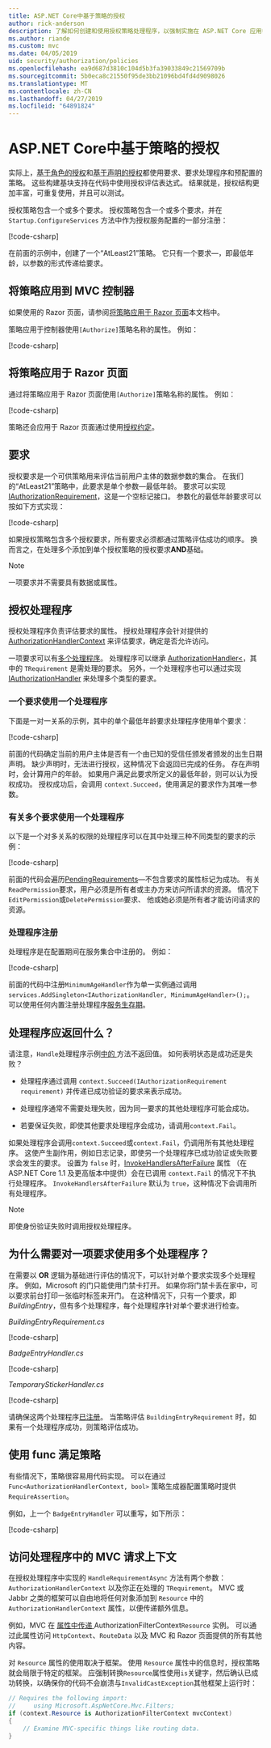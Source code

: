 ```yaml
---
title: ASP.NET Core中基于策略的授权
author: rick-anderson
description: 了解如何创建和使用授权策略处理程序，以强制实施在 ASP.NET Core 应用中的授权要求。
ms.author: riande
ms.custom: mvc
ms.date: 04/05/2019
uid: security/authorization/policies
ms.openlocfilehash: ea9d687d3810c104d5b3fa39033849c21569709b
ms.sourcegitcommit: 5b0eca8c21550f95de3bb21096bd4fd4d9098026
ms.translationtype: MT
ms.contentlocale: zh-CN
ms.lasthandoff: 04/27/2019
ms.locfileid: "64891824"
---
```

# <a name="policy-based-authorization-in-aspnet-core"></a>ASP.NET Core中基于策略的授权

实际上，[基于角色的授权](xref:security/authorization/roles)和[基于声明的授权](xref:security/authorization/claims)都使用要求、要求处理程序和预配置的策略。 这些构建基块支持在代码中使用授权评估表达式。 结果就是，授权结构更加丰富，可重复使用，并且可以测试。

授权策略包含一个或多个要求。 授权策略包含一个或多个要求，并在 `Startup.ConfigureServices` 方法中作为授权服务配置的一部分注册：

[!code-csharp[](policies/samples/PoliciesAuthApp1/Startup.cs?range=32-33,48-53,61,66)]

在前面的示例中，创建了一个“AtLeast21”策略。 它只有一个要求&mdash;，即最低年龄，以参数的形式传递给要求。

## <a name="applying-policies-to-mvc-controllers"></a>将策略应用到 MVC 控制器

如果使用的 Razor 页面，请参阅[将策略应用于 Razor 页面](#applying-policies-to-razor-pages)本文档中。

策略应用于控制器使用`[Authorize]`策略名称的属性。 例如：

[!code-csharp[](policies/samples/PoliciesAuthApp1/Controllers/AlcoholPurchaseController.cs?name=snippet_AlcoholPurchaseControllerClass&highlight=4)]

## <a name="applying-policies-to-razor-pages"></a>将策略应用于 Razor 页面

通过将策略应用于 Razor 页面使用`[Authorize]`策略名称的属性。 例如：

[!code-csharp[](policies/samples/PoliciesAuthApp2/Pages/AlcoholPurchase.cshtml.cs?name=snippet_AlcoholPurchaseModelClass&highlight=4)]

策略还会应用于 Razor 页面通过使用[授权约定](xref:security/authorization/razor-pages-authorization)。

## <a name="requirements"></a>要求

授权要求是一个可供策略用来评估当前用户主体的数据参数的集合。 在我们的“AtLeast21”策略中，此要求是单个参数&mdash;最低年龄。 要求可以实现 [IAuthorizationRequirement](/dotnet/api/microsoft.aspnetcore.authorization.iauthorizationrequirement)，这是一个空标记接口。 参数化的最低年龄要求可以按如下方式实现：

[!code-csharp[](policies/samples/PoliciesAuthApp1/Services/Requirements/MinimumAgeRequirement.cs?name=snippet_MinimumAgeRequirementClass)]

如果授权策略包含多个授权要求，所有要求必须都通过策略评估成功的顺序。 换而言之，在处理多个添加到单个授权策略的授权要求**AND**基础。

> [!NOTE]
> 一项要求并不需要具有数据或属性。

<a name="security-authorization-policies-based-authorization-handler"></a>

## <a name="authorization-handlers"></a>授权处理程序

授权处理程序负责评估要求的属性。 授权处理程序会针对提供的[AuthorizationHandlerContext](/dotnet/api/microsoft.aspnetcore.authorization.authorizationhandlercontext) 来评估要求，确定是否允许访问。

一项要求可以有[多个处理程序](#security-authorization-policies-based-multiple-handlers)。 处理程序可以继承 [AuthorizationHandler\<<TRequirement >](/dotnet/api/microsoft.aspnetcore.authorization.authorizationhandler-1)，其中的 `TRequirement` 是需处理的要求。 另外，一个处理程序也可以通过实现 [IAuthorizationHandler](/dotnet/api/microsoft.aspnetcore.authorization.iauthorizationhandler) 来处理多个类型的要求。

### <a name="use-a-handler-for-one-requirement"></a>一个要求使用一个处理程序

<a name="security-authorization-handler-example"></a>

下面是一对一关系的示例，其中的单个最低年龄要求处理程序使用单个要求：

[!code-csharp[](policies/samples/PoliciesAuthApp1/Services/Handlers/MinimumAgeHandler.cs?name=snippet_MinimumAgeHandlerClass)]

前面的代码确定当前的用户主体是否有一个由已知的受信任颁发者颁发的出生日期声明。 缺少声明时，无法进行授权，这种情况下会返回已完成的任务。 存在声明时，会计算用户的年龄。 如果用户满足此要求所定义的最低年龄，则可以认为授权成功。 授权成功后，会调用 `context.Succeed`，使用满足的要求作为其唯一参数。

### <a name="use-a-handler-for-multiple-requirements"></a>有关多个要求使用一个处理程序

以下是一个对多关系的权限的处理程序可以在其中处理三种不同类型的要求的示例：

[!code-csharp[](policies/samples/PoliciesAuthApp1/Services/Handlers/PermissionHandler.cs?name=snippet_PermissionHandlerClass)]

前面的代码会遍历[PendingRequirements](/dotnet/api/microsoft.aspnetcore.authorization.authorizationhandlercontext.pendingrequirements#Microsoft_AspNetCore_Authorization_AuthorizationHandlerContext_PendingRequirements)&mdash;不包含要求的属性标记为成功。 有关`ReadPermission`要求，用户必须是所有者或主办方来访问所请求的资源。 情况下`EditPermission`或`DeletePermission`要求、 他或她必须是所有者才能访问请求的资源。

<a name="security-authorization-policies-based-handler-registration"></a>

### <a name="handler-registration"></a>处理程序注册

处理程序是在配置期间在服务集合中注册的。 例如：

[!code-csharp[](policies/samples/PoliciesAuthApp1/Startup.cs?range=32-33,48-53,61,62-63,66)]

前面的代码中注册`MinimumAgeHandler`作为单一实例通过调用`services.AddSingleton<IAuthorizationHandler, MinimumAgeHandler>();`。 可以使用任何内置注册处理程序[服务生存期](xref:fundamentals/dependency-injection#service-lifetimes)。

## <a name="what-should-a-handler-return"></a>处理程序应返回什么？

请注意，`Handle`处理程序示例[中的 ](#security-authorization-handler-example) 方法不返回值。 如何表明状态是成功还是失败？

* 处理程序通过调用 `context.Succeed(IAuthorizationRequirement requirement)` 并传递已成功验证的要求来表示成功。

* 处理程序通常不需要处理失败，因为同一要求的其他处理程序可能会成功。

* 若要保证失败，即使其他要求处理程序会成功，请调用`context.Fail`。

如果处理程序会调用`context.Succeed`或`context.Fail`，仍调用所有其他处理程序。 这使产生副作用，例如日志记录，即使另一个处理程序已成功验证或失败要求会发生的要求。 设置为 `false` 时，[InvokeHandlersAfterFailure](/dotnet/api/microsoft.aspnetcore.authorization.authorizationoptions.invokehandlersafterfailure#Microsoft_AspNetCore_Authorization_AuthorizationOptions_InvokeHandlersAfterFailure) 属性 （在 ASP.NET Core 1.1 及更高版本中提供）会在已调用 `context.Fail` 的情况下不执行处理程序。 `InvokeHandlersAfterFailure` 默认为 `true`，这种情况下会调用所有处理程序。

> [!NOTE]
> 即使身份验证失败时调用授权处理程序。

<a name="security-authorization-policies-based-multiple-handlers"></a>

## <a name="why-would-i-want-multiple-handlers-for-a-requirement"></a>为什么需要对一项要求使用多个处理程序？

在需要以 **OR** 逻辑为基础进行评估的情况下，可以针对单个要求实现多个处理程序。 例如，Microsoft 的门只能使用门禁卡打开。 如果你将门禁卡丢在家中，可以要求前台打印一张临时标签来开门。 在这种情况下，只有一个要求，即 *BuildingEntry*，但有多个处理程序，每个处理程序针对单个要求进行检查。

*BuildingEntryRequirement.cs*

[!code-csharp[](policies/samples/PoliciesAuthApp1/Services/Requirements/BuildingEntryRequirement.cs?name=snippet_BuildingEntryRequirementClass)]

*BadgeEntryHandler.cs*

[!code-csharp[](policies/samples/PoliciesAuthApp1/Services/Handlers/BadgeEntryHandler.cs?name=snippet_BadgeEntryHandlerClass)]

*TemporaryStickerHandler.cs*

[!code-csharp[](policies/samples/PoliciesAuthApp1/Services/Handlers/TemporaryStickerHandler.cs?name=snippet_TemporaryStickerHandlerClass)]

请确保这两个处理程序[已注册](xref:security/authorization/policies#security-authorization-policies-based-handler-registration)。 当策略评估 `BuildingEntryRequirement` 时，如果有一个处理程序成功，则策略评估成功。

## <a name="using-a-func-to-fulfill-a-policy"></a>使用 func 满足策略

有些情况下，策略很容易用代码实现。 可以在通过 `Func<AuthorizationHandlerContext, bool>` 策略生成器配置策略时提供 `RequireAssertion`。


例如，上一个 `BadgeEntryHandler` 可以重写，如下所示：

[!code-csharp[](policies/samples/PoliciesAuthApp1/Startup.cs?range=50-51,55-61)]

## <a name="accessing-mvc-request-context-in-handlers"></a>访问处理程序中的 MVC 请求上下文

在授权处理程序中实现的 `HandleRequirementAsync` 方法有两个参数：`AuthorizationHandlerContext` 以及你正在处理的 `TRequirement`。 MVC 或 Jabbr 之类的框架可以自由地将任何对象添加到 `Resource` 中的 `AuthorizationHandlerContext` 属性，以便传递额外信息。

例如，MVC 在 [ 属性中传递 ](/dotnet/api/?term=AuthorizationFilterContext)AuthorizationFilterContext`Resource` 实例。 可以通过此属性访问 `HttpContext`、`RouteData` 以及 MVC 和 Razor 页面提供的所有其他内容。

对 `Resource` 属性的使用取决于框架。 使用 `Resource` 属性中的信息时，授权策略就会局限于特定的框架。 应强制转换`Resource`属性使用`is`关键字，然后确认已成功转换，以确保你的代码不会崩溃与`InvalidCastException`其他框架上运行时：

```csharp
// Requires the following import:
//     using Microsoft.AspNetCore.Mvc.Filters;
if (context.Resource is AuthorizationFilterContext mvcContext)
{
    // Examine MVC-specific things like routing data.
}
```
